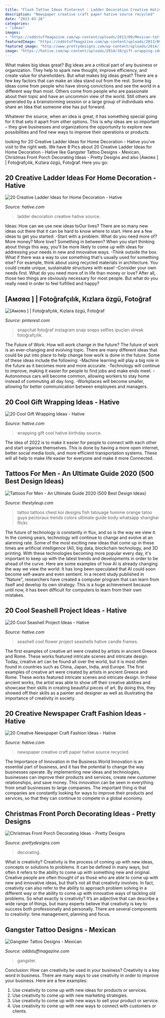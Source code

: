 ```yaml
---
title: "Flash Tattoo Ideas Pinterest : Ladder Decoration Creative Hative Source"
description: "Newspaper creative craft paper hative source recycled"
date: "2023-03-26"
categories:
- "ideas"
images:
- "https://oddstuffmagazine.com/wp-content/uploads/2013/09/Mexican-tattoo-designs-10-599x800.jpg"
featuredImage: "https://oddstuffmagazine.com/wp-content/uploads/2013/09/Mexican-tattoo-designs-10-599x800.jpg"
featured_image: "http://www.prettydesigns.com/wp-content/uploads/2014/11/Large-Wreath-for-Front-Porch.jpg"
image: "https://hative.com/wp-content/uploads/2014/10/gift-wrapping-ideas/3-cool-gift-wrapping-ideas.jpg"
---
```



What makes big ideas great?
Big ideas are a critical part of any business or organization. They help to spark new thought, improve efficiency, and create value for shareholders. But what makes big ideas great? There are a few key factors that can make an idea stand out from the rest.
Some big ideas come from people who have strong convictions and see the world in a different way than most. Others come from people who are passionate about their topic and have an uncommon view of the world. Still others are generated by a brainstorming session or a large group of individuals who share an Idea that someone else has put forward.

Whatever the source, when an idea is great, it has something special going for it that sets it apart from other options. This is why ideas are so important – they give businesses and organizations the opportunity to explore new possibilities and find new ways to improve their operations or products.

	

		
looking for 20 Creative Ladder Ideas for Home Decoration - Hative you've visit to the right web. We have 8 Pics about 20 Creative Ladder Ideas for Home Decoration - Hative like Gangster Tattoo Designs - Mexican, Christmas Front Porch Decorating Ideas - Pretty Designs and also [Aмσяα ] | Fotoğrafçılık, Kızlara özgü, Fotoğraf. Here you go:
		
    
## 20 Creative Ladder Ideas For Home Decoration - Hative

<img loading=lazy src="https://hative.com/wp-content/uploads/2014/06/ladder-decor-ideas/4-ladder-decor-ideas.jpg" onerror="this.onerror=null;this.src='https://tse4.mm.bing.net/th?id=OIP.A6JBNBPp--t0g0Igvf1FjgHaPZ&amp;pid=15.1';" alt="20 Creative Ladder Ideas for Home Decoration - Hative">

_Source: hative.com_

>ladder decoration creative hative source. 

	

Ideas: How can we use new ideas toOur lives?
There are so many new ideas out there that it can be hard to know where to start. Here are a few ideas to get you started: 
-Start with a problem. What do you need more of? More money? More love? Something in between? When you start thinking about things this way, you'll be more likely to come up with ideas for addressing your needs in new and innovative ways. 
-Think outside the box. What if there was a way to use something that's usually used for something else? For example, think about using recycled materials in architecture. You could create unique, sustainable structures with ease! 
-Consider your own needs first. What do you need more of in life than money or love? After all, those two things are obviously necessary for most people. But what do you really need in order to feel fulfilled and happy?

    
## [Aмσяα ] | Fotoğrafçılık, Kızlara özgü, Fotoğraf

<img loading=lazy src="https://i.pinimg.com/736x/0a/e5/9e/0ae59e9656473b4cf2b3392603853e0f.jpg" onerror="this.onerror=null;this.src='https://tse2.mm.bing.net/th?id=OIP.GgYT5k-63XLO_ZZ72TeaGgHaNS&amp;pid=15.1';" alt="[Aмσяα ] | Fotoğrafçılık, Kızlara özgü, Fotoğraf">

_Source: pinterest.com_

>snapchat fotoğraf instagram snap snaps selfies ipuçları streak fotoğrafçılık. 

	

The Future of Work: How will work change in the future?
The future of work is an ever-changing and evolving topic. There are many different ideas that could be put into place to help change how work is done in the future. Some of these ideas include the following: 
-Machine learning will play a big role in the future as it becomes more and more accurate. 
-Technology will continue to improve, making it easier for people to find jobs and make ends meet. 
-Autonomous cars will become common, allowing workers to stay home instead of commuting all day long. 
-Workplaces will become smaller, allowing for better communication between employees and managers.

    
## 20 Cool Gift Wrapping Ideas - Hative

<img loading=lazy src="https://hative.com/wp-content/uploads/2014/10/gift-wrapping-ideas/3-cool-gift-wrapping-ideas.jpg" onerror="this.onerror=null;this.src='https://tse2.mm.bing.net/th?id=OIP.IumchR58nq-vAcfGyDOSDAHaJ4&amp;pid=15.1';" alt="20 Cool Gift Wrapping Ideas - Hative">

_Source: hative.com_

>wrapping gift cool hative birthday source. 

	

The idea of 2022 is to make it easier for people to connect with each other and start organise themselves. This is done by having a more open internet, better social media tools, and more efficient transportation systems. These will all help to make life easier for everyone and make it more Connected.

    
## Tattoos For Men - An Ultimate Guide 2020 (500 Best Design Ideas)

<img loading=lazy src="https://thestyleup.com/wp-content/uploads/2015/09/Chest-Tattoos-for-Men-120.jpg" onerror="this.onerror=null;this.src='https://tse4.mm.bing.net/th?id=OIP.Ti1RppqYEdOyR8Cv7aj8dgHaLC&amp;pid=15.1';" alt="Tattoos For Men - An Ultimate Guide 2020 (500 Best Design Ideas)">

_Source: thestyleup.com_

>tattoo tattoos chest koi designs fish tatouage homme orange tatoo guys pectoraux trends colors ultimate guide body whatsapp shanghai flickr. 

	

The future of technology is constantly in flux, and so is the way we view it.
In the coming years, technology will continue to change and evolve at an alarming rate. Some of the most exciting new ideas that come up in these times are artificial intelligence (AI), big data, blockchain technology, and 3D printing. With these technologies becoming more popular every day, it's important to keep up with the latest trends and developments in order to be ahead of the curve. Here are some examples of how AI is already changing the way we view the world: 
It has long been speculated that AI could soon become self-aware and even sentient. In a recent study published in "Nature", researchers have created a computer program that can learn from itself and develop its own strategy. This is a huge achievement because until now, it has been difficult for computers to learn from their own mistakes.

    
## 20 Cool Seashell Project Ideas - Hative

<img loading=lazy src="https://hative.com/wp-content/uploads/2014/12/seashell-project-ideas/8-seashell-flower.jpg" onerror="this.onerror=null;this.src='https://tse1.mm.bing.net/th?id=OIP.DhHBkS07_Q0sr5Fnyjy0_QHaJ6&amp;pid=15.1';" alt="20 Cool Seashell Project Ideas - Hative">

_Source: hative.com_

>seashell cool flower project seashells hative candle frames. 

	

The first examples of creative art were created by artists in ancient Greece and Rome. These works featured intricate scenes and intricate design. Today, creative art can be found all over the world, but it is most often found in countries such as China, Japan, India, and Europe.
The first examples of creative art were created by artists in ancient Greece and Rome. These works featured intricate scenes and intricate design. In these ancient works, the artist was able to show off their creative abilities and showcase their skills in creating beautiful pieces of art. By doing this, they showed off their skills as a painter and designer as well as illustrating the importance of creativity in society.

    
## 20 Creative Newspaper Craft Fashion Ideas - Hative

<img loading=lazy src="https://hative.com/wp-content/uploads/2014/10/newspaper-craft-fashion-ideas/14-creative-newspaper-craft-fashion-ideas.jpg" onerror="this.onerror=null;this.src='https://tse4.mm.bing.net/th?id=OIP.LGUML7UIRXT0iilHjTsgxQHaLH&amp;pid=15.1';" alt="20 Creative Newspaper Craft Fashion Ideas - Hative">

_Source: hative.com_

>newspaper creative craft paper hative source recycled. 

	

The Importance of Innovation in the Business World
Innovation is an essential part of business, and it has the potential to change the way businesses operate. By implementing new ideas and technologies, businesses can improve their products and services, create new customer relationships, and save money. This innovation can be seen in everything from small businesses to large companies. The important thing is that companies are constantly looking for ways to improve their products and services, so that they can continue to compete in a global economy.

    
## Christmas Front Porch Decorating Ideas - Pretty Designs

<img loading=lazy src="http://www.prettydesigns.com/wp-content/uploads/2014/11/Large-Wreath-for-Front-Porch.jpg" onerror="this.onerror=null;this.src='https://tse1.mm.bing.net/th?id=OIP.nvvr-AwKjVvvhX-7GSteIwAAAA&amp;pid=15.1';" alt="Christmas Front Porch Decorating Ideas - Pretty Designs">

_Source: prettydesigns.com_

>decorating. 

	

What is creativity?
Creativity is the process of coming up with new ideas, concepts or solutions to problems. It can be defined in many ways, but often it refers to the ability to come up with something new and original. Creative people are often thought of as those who are able to come up with new and innovative ideas, but that’s not all that creativity involves. In fact, creativity can also refer to the ability to approach problem solving in a different way or the ability to come up with innovative ways of tackling old problems.
So what exactly is creativity? It’s an adjective that can describe a wide range of things, but many experts believe that creativity is key to success both professionally and personally. There are several components to creativity: time management, planning and focus.

    
## Gangster Tattoo Designs - Mexican

<img loading=lazy src="https://oddstuffmagazine.com/wp-content/uploads/2013/09/Mexican-tattoo-designs-10-599x800.jpg" onerror="this.onerror=null;this.src='https://tse2.mm.bing.net/th?id=OIP.ePNzj_QIkqS8s4NCELHTKgHaJ5&amp;pid=15.1';" alt="Gangster Tattoo Designs - Mexican">

_Source: oddstuffmagazine.com_

>gangster. 

	

Conclusion: How can creativity be used in your business?
Creativity is a key word in business. There are many ways to use creativity in order to improve your business. Here are a few examples:
1. Use creativity to come up with new ideas for products or services.
2. Use creativity to come up with new marketing strategies.
3. Use creativity to come up with new ways to sell your product or service.
4. Use creativity to come up with new ways to connect with customers or clients.

